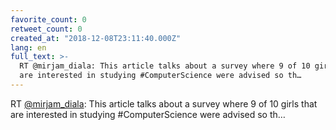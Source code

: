 ```yaml
---
favorite_count: 0
retweet_count: 0
created_at: "2018-12-08T23:11:40.000Z"
lang: en
full_text: >-
  RT @mirjam_diala: This article talks about a survey where 9 of 10 girls that
  are interested in studying #ComputerScience were advised so th…
---
```


RT [@mirjam_diala](https://twitter.com/mirjam_diala): This article talks about a
survey where 9 of 10 girls that are interested in studying #ComputerScience were
advised so th…
